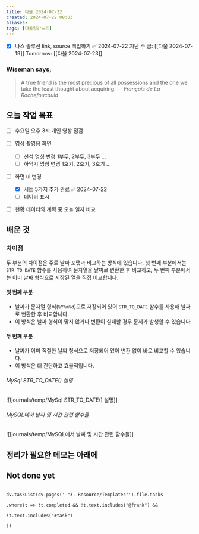 ```yaml
---
title: 다울 2024-07-22
created: 2024-07-22 08:03
aliases: 
tags: [다울일간노트]
---
```

- [x] 나스 솔루션 link, source 백업하기 ✅ 2024-07-22
지난 주 금: [[다울 2024-07-19]]
Tomorrow: [[다울 2024-07-23]]

### Wiseman says,
> A true friend is the most precious of all possessions and the one we take the least thought about acquiring.
> — <cite>François de La Rochefoucauld</cite>


## 오늘 작업 목표
- [ ] 수요일 오후 3시 개인 영상 점검
- [ ] 영상 촬영용 화면
	- [ ] 선석 명칭 변경 1부두, 2부두, 3부두 ...
	- [ ] 하역기 명칭 변경 1호기, 2호기, 3호기 ...
- [ ] 화면 ui 변경
	- [x] 시트 5가지 추가 완료 ✅ 2024-07-22
	- [ ] 데이터 표시
- [ ] 현황 데이터와 계획 중 오늘 일자 비교



## 배운 것

### 차이점

두 부분의 차이점은 주로 날짜 포맷과 비교하는 방식에 있습니다. 첫 번째 부분에서는 `STR_TO_DATE` 함수를 사용하여 문자열을 날짜로 변환한 후 비교하고, 두 번째 부분에서는 이미 날짜 형식으로 저장된 열을 직접 비교합니다.

#### 첫 번째 부분
- 날짜가 문자열 형식(`%Y%m%d`)으로 저장되어 있어 `STR_TO_DATE` 함수를 사용해 날짜로 변환한 후 비교합니다.
- 이 방식은 날짜 형식이 맞지 않거나 변환이 실패할 경우 문제가 발생할 수 있습니다.

#### 두 번째 부분
- 날짜가 이미 적절한 날짜 형식으로 저장되어 있어 변환 없이 바로 비교할 수 있습니다.
- 이 방식은 더 간단하고 효율적입니다.

###### MySql STR_TO_DATE() 설명
![[journals/temp/MySql STR_TO_DATE() 설명]]



###### MySQL에서 날짜 및 시간 관련 함수들
![[journals/temp/MySQL에서 날짜 및 시간 관련 함수들]]





## 정리가 필요한 메모는 아래에



## Not done yet

```dataviewjs

dv.taskList(dv.pages('-"3. Resource/Templates"').file.tasks

.where(t => !t.completed && !t.text.includes("@frank") &&

!t.text.includes("#task")

))

```
